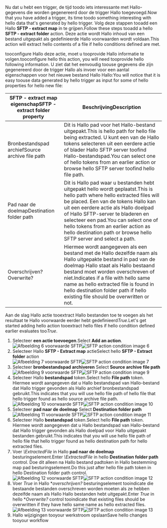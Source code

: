 <span data-ttu-id="13df1-101">Nu dat u hebt een trigger, de tijd toodo iets interessante met Hallo-gegevens die worden gegenereerd door de trigger Hallo toegevoegd.</span><span class="sxs-lookup"><span data-stu-id="13df1-101">Now that you have added a trigger, its time toodo something interesting with hello data that's generated by hello trigger.</span></span> <span data-ttu-id="13df1-102">Volg deze stappen tooadd een Hallo **SFTP - extract map** in te grijpen.</span><span class="sxs-lookup"><span data-stu-id="13df1-102">Follow these steps tooadd a hello **SFTP - extract folder** action.</span></span> <span data-ttu-id="13df1-103">Deze actie wordt Hallo inhoud van een bestand uitgepakt als gedefinieerde Hallo voorwaarden wordt voldaan.</span><span class="sxs-lookup"><span data-stu-id="13df1-103">This action will extract hello contents of a file if hello conditions defined are met.</span></span> 

<span data-ttu-id="13df1-104">tooconfigure Hallo deze actie, moet u tooprovide Hallo informatie te volgen.</span><span class="sxs-lookup"><span data-stu-id="13df1-104">tooconfigure hello this action, you will need tooprovide hello following information.</span></span> <span data-ttu-id="13df1-105">U ziet dat het eenvoudig toouse gegevens die zijn gegenereerd door de trigger Hallo als invoer voor een aantal eigenschappen voor het nieuwe bestand Hallo Hallo:</span><span class="sxs-lookup"><span data-stu-id="13df1-105">You will notice that it is easy toouse data generated  by hello trigger as input for some of hello properties for hello new file:</span></span>

| <span data-ttu-id="13df1-106">SFTP - extract map eigenschap</span><span class="sxs-lookup"><span data-stu-id="13df1-106">SFTP - extract folder property</span></span> | <span data-ttu-id="13df1-107">Beschrijving</span><span class="sxs-lookup"><span data-stu-id="13df1-107">Description</span></span> |
| --- | --- |
| <span data-ttu-id="13df1-108">Bronbestandspad archief</span><span class="sxs-lookup"><span data-stu-id="13df1-108">Source archive file path</span></span> |<span data-ttu-id="13df1-109">Dit is Hallo pad voor het Hallo-bestand uitgepakt.</span><span class="sxs-lookup"><span data-stu-id="13df1-109">This is hello path for hello file being extracted.</span></span> <span data-ttu-id="13df1-110">U kunt een van de Hallo tokens selecteren uit een eerdere actie of blader Hallo SFTP server toofind Hallo-bestandspad.</span><span class="sxs-lookup"><span data-stu-id="13df1-110">You can select one of hello tokens from an earlier action or browse hello SFTP server toofind hello file path.</span></span> |
| <span data-ttu-id="13df1-111">Pad naar de doelmap</span><span class="sxs-lookup"><span data-stu-id="13df1-111">Destination folder path</span></span> |<span data-ttu-id="13df1-112">Dit is Hallo pad waar u bestanden hebt uitgepakt hello wordt geplaatst.</span><span class="sxs-lookup"><span data-stu-id="13df1-112">This is hello path where hello extracted files will be placed.</span></span> <span data-ttu-id="13df1-113">Een van de tokens Hallo kan uit een eerdere actie als Hallo doelpad of Hallo SFTP-server te bladeren en selecteer een pad.</span><span class="sxs-lookup"><span data-stu-id="13df1-113">You can select one of hello tokens from an earlier action as hello destination path or browse hello SFTP server and select a path.</span></span> |
| <span data-ttu-id="13df1-114">Overschrijven?</span><span class="sxs-lookup"><span data-stu-id="13df1-114">Overwrite?</span></span> |<span data-ttu-id="13df1-115">Hiermee wordt aangegeven als een bestand met de Hallo dezelfde naam als Hallo uitgepakte bestand in pad van de doelmap Hallo staat als Hallo bestaand bestand moet worden overschreven of niet.</span><span class="sxs-lookup"><span data-stu-id="13df1-115">Indicates if a file with hello same name as hello extracted file is found in hello destination folder path if hello existing file should be overwritten or not.</span></span> |

<span data-ttu-id="13df1-116">Aan de slag Hallo actie tooextract Hallo bestanden toe te voegen als het resultaat te Hallo voorwaarde eerder hebt gedefinieerd*True*.</span><span class="sxs-lookup"><span data-stu-id="13df1-116">Let's get started adding hello action tooextract hello files if hello condition defined earlier evaluates too*True*.</span></span> 

1. <span data-ttu-id="13df1-117">Selecteer **een actie toevoegen**.</span><span class="sxs-lookup"><span data-stu-id="13df1-117">Select **Add an action**.</span></span>        
   <span data-ttu-id="13df1-118">![Afbeelding 6 voorwaarde SFTP](./media/connectors-create-api-sftp/condition-6.png)</span><span class="sxs-lookup"><span data-stu-id="13df1-118">![SFTP action condition image 6](./media/connectors-create-api-sftp/condition-6.png)</span></span>   
2. <span data-ttu-id="13df1-119">Selecteer Hallo **SFTP - Extract map** actie</span><span class="sxs-lookup"><span data-stu-id="13df1-119">Select hello **SFTP - Extract folder** action</span></span>      
   <span data-ttu-id="13df1-120">![Afbeelding 7 voorwaarde SFTP](./media/connectors-create-api-sftp/condition-7.png)</span><span class="sxs-lookup"><span data-stu-id="13df1-120">![SFTP action condition image 7](./media/connectors-create-api-sftp/condition-7.png)</span></span>   
3. <span data-ttu-id="13df1-121">Selecteer **bronbestandspad archiveren**            </span><span class="sxs-lookup"><span data-stu-id="13df1-121">Select **Source archive file path**            </span></span>  
   <span data-ttu-id="13df1-122">![Afbeelding 9 voorwaarde SFTP](./media/connectors-create-api-sftp/condition-9.png)</span><span class="sxs-lookup"><span data-stu-id="13df1-122">![SFTP action condition image 9](./media/connectors-create-api-sftp/condition-9.png)</span></span>   
4. <span data-ttu-id="13df1-123">Selecteer Hallo **bestandspad** token.</span><span class="sxs-lookup"><span data-stu-id="13df1-123">Select hello **File path** token.</span></span> <span data-ttu-id="13df1-124">Hiermee wordt aangegeven dat u Hallo bestandspad van Hallo-bestand dat Hallo trigger gevonden als Hallo archief bronbestandspad gebruikt.</span><span class="sxs-lookup"><span data-stu-id="13df1-124">This indicates that you will use hello file path of hello file that hello trigger found as hello source archive file path.</span></span>           
   <span data-ttu-id="13df1-125">![Afbeelding 10 voorwaarde SFTP](./media/connectors-create-api-sftp/condition-10.png)</span><span class="sxs-lookup"><span data-stu-id="13df1-125">![SFTP action condition image 10](./media/connectors-create-api-sftp/condition-10.png)</span></span>   
5. <span data-ttu-id="13df1-126">Selecteer **pad naar de doelmap**         </span><span class="sxs-lookup"><span data-stu-id="13df1-126">Select **Destination folder path**         </span></span>  
   <span data-ttu-id="13df1-127">![Afbeelding 11 voorwaarde SFTP](./media/connectors-create-api-sftp/condition-11.png)</span><span class="sxs-lookup"><span data-stu-id="13df1-127">![SFTP action condition image 11](./media/connectors-create-api-sftp/condition-11.png)</span></span>   
6. <span data-ttu-id="13df1-128">Selecteer Hallo **bestandspad** token.</span><span class="sxs-lookup"><span data-stu-id="13df1-128">Select hello **File path** token.</span></span> <span data-ttu-id="13df1-129">Hiermee wordt aangegeven dat u Hallo bestandspad van Hallo-bestand dat Hallo trigger gevonden als Hallo doelpad voor Hallo uitgepakt bestanden gebruikt.</span><span class="sxs-lookup"><span data-stu-id="13df1-129">This indicates that you will use hello file path of hello file that hello trigger found as hello destination path for hello extracted files.</span></span>   
7. <span data-ttu-id="13df1-130">Voer *\ExtractedFile* in Hallo **pad naar de doelmap** besturingselement.</span><span class="sxs-lookup"><span data-stu-id="13df1-130">Enter *\ExtractedFile* in hello **Destination folder path** control.</span></span> <span data-ttu-id="13df1-131">Doe dit alleen na Hallo bestand padtoken in Hallo bestemming map pad besturingselement.</span><span class="sxs-lookup"><span data-stu-id="13df1-131">Do this just after hello file path token in hello Destination folder path control.</span></span>         
   <span data-ttu-id="13df1-132">![Afbeelding 12 voorwaarde SFTP](./media/connectors-create-api-sftp/condition-12.png)</span><span class="sxs-lookup"><span data-stu-id="13df1-132">![SFTP action condition image 12](./media/connectors-create-api-sftp/condition-12.png)</span></span>   
8. <span data-ttu-id="13df1-133">Voer *True* in Hallo **overschrijven?* besturingselement tooindicate die bestaande bestanden overschreven worden moeten als ze hebben dezelfde naam als Hallo Hallo bestanden hebt uitgepakt.</span><span class="sxs-lookup"><span data-stu-id="13df1-133">Enter *True* in hello **Overwrite?* control tooindicate that existing files should be overwritten if they have hello same name as hello extracted files.</span></span>      
   <span data-ttu-id="13df1-134">![Afbeelding 13 voorwaarde SFTP](./media/connectors-create-api-sftp/condition-13.png)</span><span class="sxs-lookup"><span data-stu-id="13df1-134">![SFTP action condition image 13](./media/connectors-create-api-sftp/condition-13.png)</span></span>   
9. <span data-ttu-id="13df1-135">Hallo wijzigingen tooyour werkstroom opslaan</span><span class="sxs-lookup"><span data-stu-id="13df1-135">Save hello changes tooyour workflow</span></span>  

